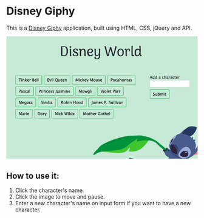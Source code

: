 # Disney Giphy

This is a [Disney Giphy](https://tiurzm.github.io/Giphy/) application, built using HTML, CSS, jQuery and API.

![Home Page](./assets/images/gp.png)

## How to use it:
1. Click the character's name.
2. Click the image to move and pause. 
3. Enter a new character's name on input form if you want to have a new character. 
